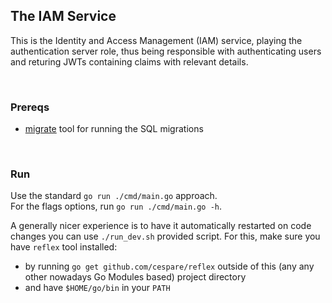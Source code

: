 ## The IAM Service

This is the Identity and Access Management (IAM) service, playing the authentication server role, thus being responsible with authenticating users and returing JWTs containing claims with relevant details.

<br/>

### Prereqs

- [migrate](https://github.com/golang-migrate/migrate/tree/master/cmd/migrate) tool for running the SQL migrations

<br/>

### Run

Use the standard `go run ./cmd/main.go` approach. <br/>
For the flags options, run `go run ./cmd/main.go -h`.

A generally nicer experience is to have it automatically restarted on code changes you can use `./run_dev.sh` provided script.
For this, make sure you have `reflex` tool installed:

- by running `go get github.com/cespare/reflex` outside of this (any any other nowadays Go Modules based) project directory
- and have `$HOME/go/bin` in your `PATH`
